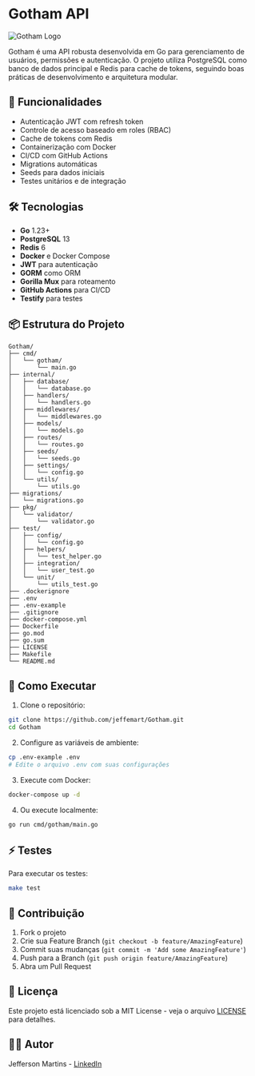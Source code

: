 # Gotham API

![Gotham Logo](https://res.cloudinary.com/dx70wyorg/image/upload/v1737406601/tentativa_do_gotham_utjkrf.png)

Gotham é uma API robusta desenvolvida em Go para gerenciamento de usuários, permissões e autenticação. O projeto utiliza PostgreSQL como banco de dados principal e Redis para cache de tokens, seguindo boas práticas de desenvolvimento e arquitetura modular.

## 🚀 Funcionalidades

- Autenticação JWT com refresh token
- Controle de acesso baseado em roles (RBAC)
- Cache de tokens com Redis
- Containerização com Docker
- CI/CD com GitHub Actions
- Migrations automáticas
- Seeds para dados iniciais
- Testes unitários e de integração

## 🛠️ Tecnologias

- **Go** 1.23+
- **PostgreSQL** 13
- **Redis** 6
- **Docker** e Docker Compose
- **JWT** para autenticação
- **GORM** como ORM
- **Gorilla Mux** para roteamento
- **GitHub Actions** para CI/CD
- **Testify** para testes

## 📦 Estrutura do Projeto

```
Gotham/
├── cmd/
│   └── gotham/
│       └── main.go
├── internal/
│   ├── database/
│   │   └── database.go
│   ├── handlers/
│   │   └── handlers.go
│   ├── middlewares/
│   │   └── middlewares.go
│   ├── models/
│   │   └── models.go
│   ├── routes/
│   │   └── routes.go
│   ├── seeds/
│   │   └── seeds.go
│   ├── settings/
│   │   └── config.go
│   └── utils/
│       └── utils.go
├── migrations/
│   └── migrations.go
├── pkg/
│   └── validator/
│       └── validator.go
├── test/
│   ├── config/
│   │   └── config.go
│   ├── helpers/
│   │   └── test_helper.go
│   ├── integration/
│   │   └── user_test.go
│   └── unit/
│       └── utils_test.go
├── .dockerignore
├── .env
├── .env-example
├── .gitignore
├── docker-compose.yml
├── Dockerfile
├── go.mod
├── go.sum
├── LICENSE
├── Makefile
└── README.md
```

## 🚀 Como Executar

1. Clone o repositório:
```bash
git clone https://github.com/jeffemart/Gotham.git
cd Gotham
```

2. Configure as variáveis de ambiente:
```bash
cp .env-example .env
# Edite o arquivo .env com suas configurações
```

3. Execute com Docker:
```bash
docker-compose up -d
```

4. Ou execute localmente:
```bash
go run cmd/gotham/main.go
```

## ⚡ Testes

Para executar os testes:
```bash
make test
```

## 🤝 Contribuição

1. Fork o projeto
2. Crie sua Feature Branch (`git checkout -b feature/AmazingFeature`)
3. Commit suas mudanças (`git commit -m 'Add some AmazingFeature'`)
4. Push para a Branch (`git push origin feature/AmazingFeature`)
5. Abra um Pull Request

## 📝 Licença

Este projeto está licenciado sob a MIT License - veja o arquivo [LICENSE](LICENSE) para detalhes.

## 👨‍💻 Autor

Jefferson Martins - [LinkedIn](https://www.linkedin.com/in/jefferson-martins-a6802b249/)
